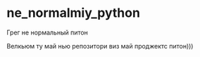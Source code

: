 # ne_normalmiy_python
Грег не нормальный питон

Велкьюм ту май нью репозитори виз май проджектс питон)))
